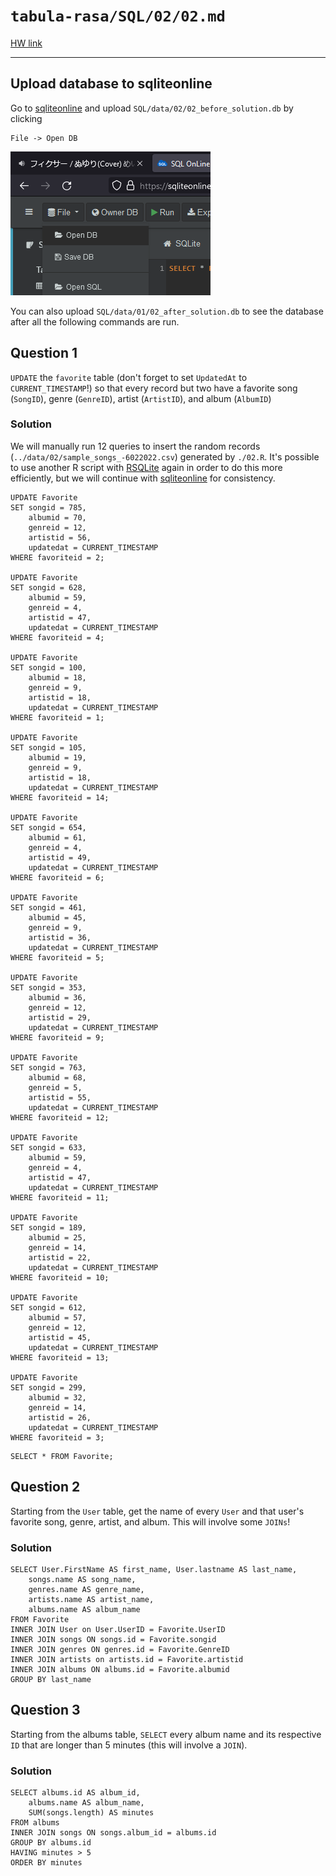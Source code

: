 # `tabula-rasa/SQL/02/02.md`

[HW link](https://titus.techtalentsouth.com/mod/assign/view.php?id=56524)

---

## Upload database to sqliteonline

Go to [sqliteonline](https://sqliteonline.com/) and upload `SQL/data/02/02_before_solution.db` by clicking

```
File -> Open DB
```

![](../images/01/01.png)

You can also upload `SQL/data/01/02_after_solution.db` to see the database after all the following commands are run.

## Question 1

`UPDATE` the `favorite` table (don't forget to set `UpdatedAt` to `CURRENT_TIMESTAMP`!) so that every record but two have a favorite song (`SongID`), genre (`GenreID`), artist (`ArtistID`), and album (`AlbumID`)

### Solution

We will manually run 12 queries to insert the random records (`../data/02/sample_songs_-6022022.csv`) generated by `./02.R`. It's possible to use another R script with [RSQLite](https://rsqlite.r-dbi.org/) again in order to do this more efficiently, but we will continue with [sqliteonline](https://sqliteonline.com/) for consistency.

```
UPDATE Favorite
SET songid = 785,
	albumid = 70,
    genreid = 12,
    artistid = 56,
	updatedat = CURRENT_TIMESTAMP
WHERE favoriteid = 2;

UPDATE Favorite
SET songid = 628,
	albumid = 59,
    genreid = 4,
    artistid = 47,
	updatedat = CURRENT_TIMESTAMP
WHERE favoriteid = 4;

UPDATE Favorite
SET songid = 100,
	albumid = 18,
    genreid = 9,
    artistid = 18,
	updatedat = CURRENT_TIMESTAMP
WHERE favoriteid = 1;

UPDATE Favorite
SET songid = 105,
	albumid = 19,
    genreid = 9,
    artistid = 18,
	updatedat = CURRENT_TIMESTAMP
WHERE favoriteid = 14;

UPDATE Favorite
SET songid = 654,
	albumid = 61,
    genreid = 4,
    artistid = 49,
	updatedat = CURRENT_TIMESTAMP
WHERE favoriteid = 6;

UPDATE Favorite
SET songid = 461,
	albumid = 45,
    genreid = 9,
    artistid = 36,
	updatedat = CURRENT_TIMESTAMP
WHERE favoriteid = 5;

UPDATE Favorite
SET songid = 353,
	albumid = 36,
    genreid = 12,
    artistid = 29,
	updatedat = CURRENT_TIMESTAMP
WHERE favoriteid = 9;

UPDATE Favorite
SET songid = 763,
	albumid = 68,
    genreid = 5,
    artistid = 55,
	updatedat = CURRENT_TIMESTAMP
WHERE favoriteid = 12;

UPDATE Favorite
SET songid = 633,
	albumid = 59,
    genreid = 4,
    artistid = 47,
	updatedat = CURRENT_TIMESTAMP
WHERE favoriteid = 11;

UPDATE Favorite
SET songid = 189,
	albumid = 25,
    genreid = 14,
    artistid = 22,
	updatedat = CURRENT_TIMESTAMP
WHERE favoriteid = 10;

UPDATE Favorite
SET songid = 612,
	albumid = 57,
    genreid = 12,
    artistid = 45,
	updatedat = CURRENT_TIMESTAMP
WHERE favoriteid = 13;

UPDATE Favorite
SET songid = 299,
	albumid = 32,
    genreid = 14,
    artistid = 26,
	updatedat = CURRENT_TIMESTAMP
WHERE favoriteid = 3;
```

```
SELECT * FROM Favorite;
```

## Question 2

Starting from the `User` table, get the name of every `User` and that user's favorite song, genre, artist, and album. This will involve some `JOINs`!

### Solution

```
SELECT User.FirstName AS first_name, User.lastname AS last_name,
	songs.name AS song_name,
    genres.name AS genre_name,
    artists.name AS artist_name,
    albums.name AS album_name
FROM Favorite
INNER JOIN User on User.UserID = Favorite.UserID
INNER JOIN songs ON songs.id = Favorite.songid
INNER JOIN genres ON genres.id = Favorite.GenreID
INNER JOIN artists on artists.id = Favorite.artistid
INNER JOIN albums ON albums.id = Favorite.albumid
GROUP BY last_name
```

## Question 3

Starting from the albums table, `SELECT` every album name and its respective `ID` that are longer than 5 minutes (this will involve a `JOIN`).

### Solution

```
SELECT albums.id AS album_id,
	albums.name AS album_name,
    SUM(songs.length) AS minutes
FROM albums
INNER JOIN songs ON songs.album_id = albums.id
GROUP BY albums.id
HAVING minutes > 5
ORDER BY minutes
```
